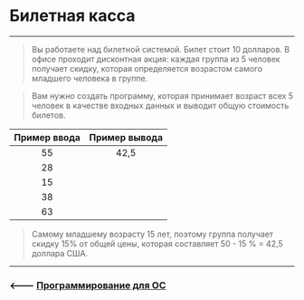 # Билетная касса

***
> Вы работаете над билетной системой. Билет стоит 10 долларов. В офисе проходит дисконтная акция: каждая группа из 5 человек получает скидку, которая определяется возрастом самого младшего человека в группе.

>Вам нужно создать программу, которая принимает возраст всех 5 человек в качестве входных данных и выводит общую стоимость билетов.

|Пример ввода|Пример вывода|
|:----------:|:-----------:|
|55          |42,5         |
|28          |             |
|15          |             |
|38          |             |
|63          |             |

>Самому младшему возрасту 15 лет, поэтому группа получает скидку 15% от общей цены, которая составляет 50 - 15 % = 42,5 доллара США.
***

### <--- [Программирование для ОС](https://github.com/comradeGoose/OS_Programming)